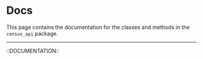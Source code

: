 # Docs

This page contains the documentation for the classes and methods in the `census_api` package.

---

::DOCUMENTATION::